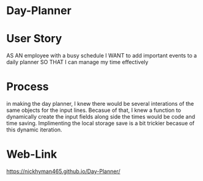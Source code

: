 # Day-Planner

# User Story
AS AN employee with a busy schedule
I WANT to add important events to a daily planner
SO THAT I can manage my time effectively

# Process
in making the day planner, I knew there would be several interations of the same objects for the input lines. Becasue of that, I knew a function to dynamically create the input fields along side the times would be code and time saving. Implimenting the local storage save is a bit trickier becasue of this dynamic iteration.

# Web-Link
 https://nickhyman465.github.io/Day-Planner/

